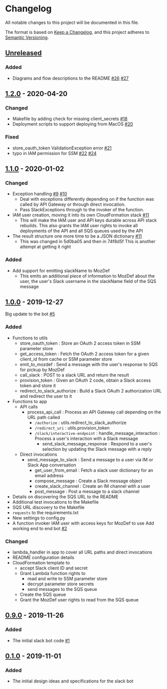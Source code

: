 # Changelog

All notable changes to this project will be documented in this file.

The format is based on [Keep a Changelog](https://keepachangelog.com/en/1.0.0/),
and this project adheres to [Semantic Versioning](https://semver.org/spec/v2.0.0.html).

## [Unreleased]

### Added

* Diagrams and flow descriptions to the README [#26](https://github.com/mozilla/MozDef-Triage-Bot/pull/26) [#27](https://github.com/mozilla/MozDef-Triage-Bot/pull/27)

## [1.2.0] - 2020-04-20

### Changed

* Makefile by adding check for missing client_secrets [#18](https://github.com/mozilla/MozDef-Triage-Bot/pull/18)
* Deployment scripts to support deploying from MacOS [#20](https://github.com/mozilla/MozDef-Triage-Bot/pull/20)

### Fixed

* store_oauth_token ValidationException error [#21](https://github.com/mozilla/MozDef-Triage-Bot/pull/21)
* typo in IAM permission for SSM [#22](https://github.com/mozilla/MozDef-Triage-Bot/pull/22) [#24](https://github.com/mozilla/MozDef-Triage-Bot/pull/24)

## [1.1.0] - 2020-01-02

### Changed

* Exception handling [#9](https://github.com/mozilla/MozDef-Triage-Bot/pull/9) [#10](https://github.com/mozilla/MozDef-Triage-Bot/pull/10)
  * Deal with exceptions differently depending on if the function was called
    by API Gateway or through direct invocation.
  * Pass SlackExceptions through to the invoker of the function.
* IAM user creation, moving it into its own CloudFormation stack [#11](https://github.com/mozilla/MozDef-Triage-Bot/pull/11)
  * This will make the IAM user and API keys durable across API
    stack rebuilds.
    This also grants the IAM user rights to invoke all deployments
    of the API and all SQS queues used by the API
* The result structure one more time to be a JSON dictionary [#11](https://github.com/mozilla/MozDef-Triage-Bot/pull/11)
  * This was changed in 5d0ba05 and then in 74f8d5f
    This is another attempt at getting it right

### Added

* Add support for emitting slackName to MozDef
  * This emits an additional piece of information to MozDef about
    the user, the user's Slack username in the slackName field of
    the SQS message

## [1.0.0] - 2019-12-27

Big update to the bot [#5](https://github.com/mozilla/MozDef-Triage-Bot/pull/5)

### Added

* Functions to utils
    * store_oauth_token : Store an OAuth 2 access token in SSM parameter store
    * get_access_token : Fetch the OAuth 2 access token for a given client_id from cache or SSM
      parameter store
    * emit_to_mozdef : Send a message with the user's response to SQS for pickup by MozDef
    * call_slack : POST to a slack URL and return the result
    * provision_token : Given an OAuth 2 code, obtain a Slack access token and store it
    * redirect_to_slack_authorize : Build a Slack OAuth 2 authorization URL and redirect the user to it
* Functions to app
    * API calls
        * process_api_call : Process an API Gateway call depending on the URL path called
            * `/authorize` : utils.redirect_to_slack_authorize
            * `/redirect_uri` : utils.provision_token
            * `/slack/interactive-endpoint` : handle_message_interaction : Process a user's interaction with a Slack message
                * send_slack_message_response : Respond to a user's selection by updating the Slack message with a reply
    * Direct invocations
        * send_message_to_slack : Send a message to a user via IM or Slack App conversation
            * get_user_from_email : Fetch a slack user dictionary for an email address
            * compose_message : Create a Slack message object
            * create_slack_channel : Create an IM channel with a user
            * post_message : Post a message to a slack channel
* Details on discovering the SQS URL to the README
* Additional test invocations to the Makefile
* SQS URL discovery to the Makefile
* `requests` to the requirements.txt
* New settings to config.py
* A function invoker IAM user with access keys for MozDef to use
  Add working end to end bot [#2](https://github.com/mozilla/MozDef-Triage-Bot/pull/2)

### Changed

* lambda_handler in app to cover all URL paths and direct invocations
* README configuration details
* CloudFormation template to
    * accept Slack client ID and secret
    * Grant Lambda function rights to
        * read and write to SSM parameter store
        * decrypt parameter store secrets
        * send messages to the SQS queue
    * Create the SQS queue
    * Grant the MozDef user rights to read from the SQS queue
    
## [0.9.0] - 2019-11-26

### Added

- The initial slack bot code [#1](https://github.com/mozilla/MozDef-Triage-Bot/pull/1)

## [0.1.0] - 2019-11-01

### Added

- The initial design ideas and specifications for the slack bot

[unreleased]: https://github.com/mozilla/MozDef-Triage-Bot/compare/v1.2.0...HEAD
[1.2.0]: https://github.com/mozilla/MozDef-Triage-Bot/compare/v1.1.0...v1.2.0
[1.1.0]: https://github.com/mozilla/MozDef-Triage-Bot/compare/v1.0.0...v1.1.0
[1.0.0]: https://github.com/mozilla/MozDef-Triage-Bot/compare/v0.9.0...v1.0.0
[0.9.0]: https://github.com/mozilla/MozDef-Triage-Bot/compare/v0.1.0...v0.9.0
[0.1.0]: https://github.com/mozilla/MozDef-Triage-Bot/releases/tag/v0.1.0
